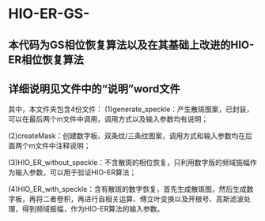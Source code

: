 # HIO-ER-GS-
## 本代码为GS相位恢复算法以及在其基础上改进的HIO-ER相位恢复算法
## 详细说明见文件中的“说明”word文件
其中，本文件夹包含4份文件：
  (1)generate_speckle：产生散斑图案，已封装，可以在最后两个m文件中调用，调用方式以及输入参数均有说明；
  
  (2)createMask：创建数字板、双条纹/三条纹图案，调用方式和输入参数均在后面两个m文件中注释说明；
  
  (3)HIO_ER_without_speckle：不含散斑的相位恢复，只利用数字版的频域振幅作为输入参数，可以用于验证HIO-ER算法；
  
  (4)HIO_ER_with_speckle：含有散斑的数字恢复，首先生成散斑图，然后生成数字板，再将二者卷积，再进行自相关运算、傅立叶变换以及开根号、高斯滤波处理，得到频域振幅，作为HIO-ER算法的输入参数。

